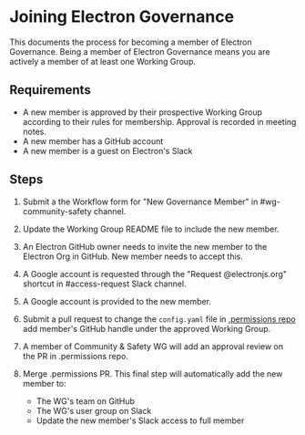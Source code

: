 # Joining Electron Governance

This documents the process for becoming a member of Electron Governance. Being a member of Electron Governance means you are actively a member of at least one Working Group.

## Requirements

* A new member is approved by their prospective Working Group according to their rules for membership. Approval is recorded in meeting notes.
* A new member has a GitHub account
* A new member is a guest on Electron's Slack

## Steps

1. Submit a the Workflow form for "New Governance Member" in #wg-community-safety channel.

2. Update the Working Group README file to include the new member.

3. An Electron GitHub owner needs to invite the new member to the Electron Org in GitHub. New member needs to accept this.

4. A Google account is requested through the "Request @electronjs.org" shortcut in #access-request Slack channel.

5. A Google account is provided to the new member.

6. Submit a pull request to change the `config.yaml` file in [.permissions repo](https://github.com/electron/.permissions/) add member's GitHub handle under the approved Working Group.

7. A member of Community & Safety WG will add an approval review on the PR in .permissions repo.

8. Merge .permissions PR. This final step will automatically add the new member to:
    * The WG's team on GitHub
    * The WG's user group on Slack
    * Update the new member's Slack access to full member
